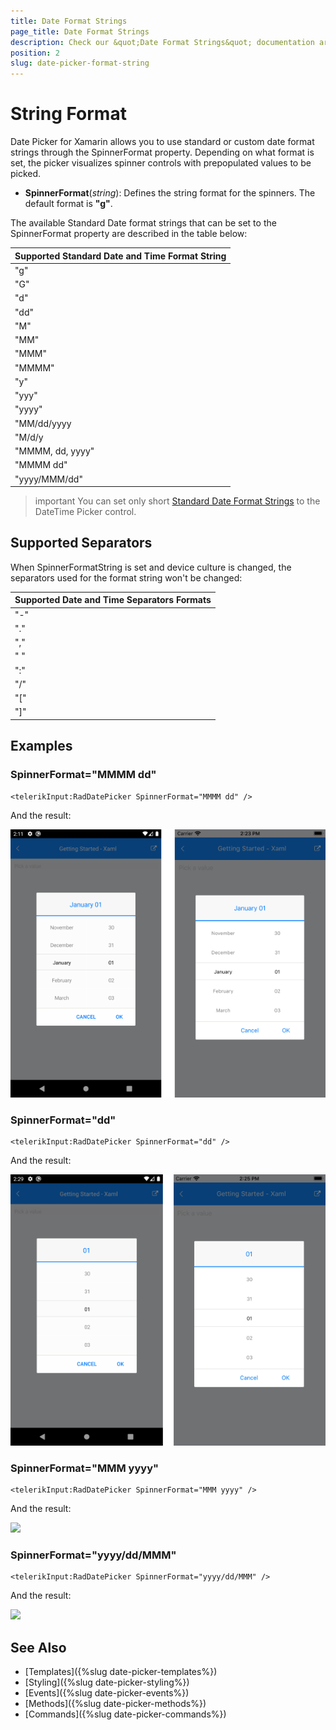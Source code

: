 ```yaml
---
title: Date Format Strings
page_title: Date Format Strings
description: Check our &quot;Date Format Strings&quot; documentation article for Telerik Date Picker for Xamarin control.
position: 2
slug: date-picker-format-string
---
```


# String Format

Date Picker for Xamarin allows you to use standard or custom date format strings through the SpinnerFormat property. Depending on what format is set, the picker visualizes spinner controls with prepopulated values to be picked.

* **SpinnerFormat**(*string*): Defines the string format for the spinners. The default format is **"g"**.

The available Standard Date format strings that can be set to the SpinnerFormat property are described in the table below:

| Supported Standard Date and Time Format String |
| -------- |
| "g" |
| "G" |
| "d" |
| "dd" |
| "M" |
| "MM" |
| "MMM" |
| "MMMM" |
| "y" |
| "yyy" |
| "yyyy" |
| "MM/dd/yyyy|
| "M/d/y|
| "MMMM, dd, yyyy" |
| "MMMM dd" |
| "yyyy/MMM/dd" |

>important You can set only short [Standard Date Format Strings](https://docs.microsoft.com/en-us/dotnet/standard/base-types/standard-date-and-time-format-strings) to the DateTime Picker control.

## Supported Separators

When SpinnerFormatString is set and device culture is changed, the separators used for the format string won't be changed:

| Supported Date and Time Separators Formats |
| -------- |
| "-" |
| "." |
| "," |
| " " |
| ":" |
| "/" |
| "[" |
| "]" |

## Examples

### SpinnerFormat="MMMM dd"

```XAML
<telerikInput:RadDatePicker SpinnerFormat="MMMM dd" />
```

And the result:

![](images/datepicker-string-format-mmmm-dd.png)

### SpinnerFormat="dd"

```XAML
<telerikInput:RadDatePicker SpinnerFormat="dd" />
```

And the result:

![](images/datepicker-string-format-dd.png)

### SpinnerFormat="MMM yyyy"

```XAML
<telerikInput:RadDatePicker SpinnerFormat="MMM yyyy" />
```

And the result:

![](images/datetimepicker-string-format-mmm-yyyy.png)

### SpinnerFormat="yyyy/dd/MMM"

```XAML
<telerikInput:RadDatePicker SpinnerFormat="yyyy/dd/MMM" />
```

And the result:

![](images/datetimepicker-string-format-yyyy-dd-MMM.png)

## See Also

- [Templates]({%slug date-picker-templates%})
- [Styling]({%slug date-picker-styling%})
- [Events]({%slug date-picker-events%})
- [Methods]({%slug date-picker-methods%})
- [Commands]({%slug date-picker-commands%})
